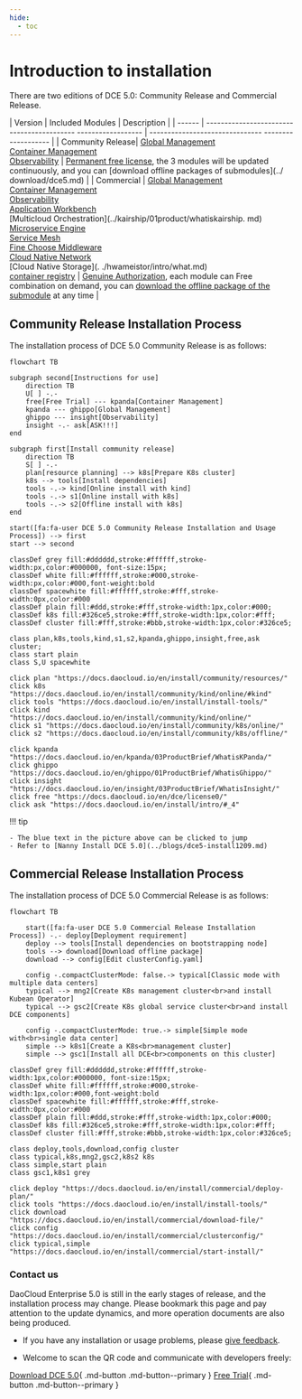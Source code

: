 ```yaml
---
hide:
  - toc
---
```


# Introduction to installation

There are two editions of DCE 5.0: Community Release and Commercial Release.

| Version | Included Modules | Description |
| ------ | ------------------------------------------ ------------------ | ------------------------------- ------------------- |
| Community Release| [Global Management](../ghippo/01ProductBrief/WhatisGhippo.md)<br />[Container Management](../kpanda/03ProductBrief/WhatisKPanda.md)<br />[Observability]( ../insight/03ProductBrief/WhatisInsight.md) | [Permanent free license](../dce/license0.md), the 3 modules will be updated continuously, and you can [download offline packages of submodules](../ download/dce5.md) |
| Commercial | [Global Management](../ghippo/01ProductBrief/WhatisGhippo.md)<br />[Container Management](../kpanda/03ProductBrief/WhatisKPanda.md)<br />[Observability]( ../insight/03ProductBrief/WhatisInsight.md)<br />[Application Workbench](../amamba/01ProductBrief/WhatisAmamba.md)<br />[Multicloud Orchestration](../kairship/01product/whatiskairship. md)<br />[Microservice Engine](../skoala/intro/features.md)<br />[Service Mesh](../mspider/01Intro/WhatismSpider.md)<br />[Fine Choose Middleware](../middleware/midware.md)<br />[Cloud Native Network](../network/intro/what-is-net.md)<br />[Cloud Native Storage](. ./hwameistor/intro/what.md)<br />[container registry](../kangaroo/intro.md) | [Genuine Authorization](https://qingflow.com/f/e3291647), each module can Free combination on demand, you can [download the offline package of the submodule](../download/dce5.md) at any time |

## Community Release Installation Process

The installation process of DCE 5.0 Community Release is as follows:

```mermaid
flowchart TB

subgraph second[Instructions for use]
    direction TB
    U[ ] -.-
    free[Free Trial] --- kpanda[Container Management]
    kpanda --- ghippo[Global Management]
    ghippo --- insight[Observability]
    insight -.- ask[ASK!!!]
end

subgraph first[Install community release]
    direction TB
    S[ ] -.-
    plan[resource planning] --> k8s[Prepare K8s cluster]
    k8s --> tools[Install dependencies]
    tools -.-> kind[Online install with kind]
    tools -.-> s1[Online install with k8s]
    tools -.-> s2[Offline install with k8s]
end

start([fa:fa-user DCE 5.0 Community Release Installation and Usage Process]) --> first
start --> second

classDef grey fill:#dddddd,stroke:#ffffff,stroke-width:px,color:#000000, font-size:15px;
classDef white fill:#ffffff,stroke:#000,stroke-width:px,color:#000,font-weight:bold
classDef spacewhite fill:#ffffff,stroke:#fff,stroke-width:0px,color:#000
classDef plain fill:#ddd,stroke:#fff,stroke-width:1px,color:#000;
classDef k8s fill:#326ce5,stroke:#fff,stroke-width:1px,color:#fff;
classDef cluster fill:#fff,stroke:#bbb,stroke-width:1px,color:#326ce5;

class plan,k8s,tools,kind,s1,s2,kpanda,ghippo,insight,free,ask cluster;
class start plain
class S,U spacewhite

click plan "https://docs.daocloud.io/en/install/community/resources/"
click k8s "https://docs.daocloud.io/en/install/community/kind/online/#kind"
click tools "https://docs.daocloud.io/en/install/install-tools/"
click kind "https://docs.daocloud.io/en/install/community/kind/online/"
click s1 "https://docs.daocloud.io/en/install/community/k8s/online/"
click s2 "https://docs.daocloud.io/en/install/community/k8s/offline/"

click kpanda "https://docs.daocloud.io/en/kpanda/03ProductBrief/WhatisKPanda/"
click ghippo "https://docs.daocloud.io/en/ghippo/01ProductBrief/WhatisGhippo/"
click insight "https://docs.daocloud.io/en/insight/03ProductBrief/WhatisInsight/"
click free "https://docs.daocloud.io/en/dce/license0/"
click ask "https://docs.daocloud.io/en/install/intro/#_4"
```

!!! tip

    - The blue text in the picture above can be clicked to jump
    - Refer to [Nanny Install DCE 5.0](../blogs/dce5-install1209.md)

## Commercial Release Installation Process

The installation process of DCE 5.0 Commercial Release is as follows:

```mermaid
flowchart TB

    start([fa:fa-user DCE 5.0 Commercial Release Installation Process]) -.- deploy[Deployment requirement]
    deploy --> tools[Install dependencies on bootstrapping node]
    tools --> download[Download offline package]
    download --> config[Edit clusterConfig.yaml]

    config -.compactClusterMode: false.-> typical[Classic mode with multiple data centers]
    typical --> mng2[Create K8s management cluster<br>and install Kubean Operator]
    typical --> gsc2[Create K8s global service cluster<br>and install DCE components]

    config -.compactClusterMode: true.-> simple[Simple mode with<br>single data center]
    simple --> k8s1[Create a K8s<br>management cluster]
    simple --> gsc1[Install all DCE<br>components on this cluster]

classDef grey fill:#dddddd,stroke:#ffffff,stroke-width:1px,color:#000000, font-size:15px;
classDef white fill:#ffffff,stroke:#000,stroke-width:1px,color:#000,font-weight:bold
classDef spacewhite fill:#ffffff,stroke:#fff,stroke-width:0px,color:#000
classDef plain fill:#ddd,stroke:#fff,stroke-width:1px,color:#000;
classDef k8s fill:#326ce5,stroke:#fff,stroke-width:1px,color:#fff;
classDef cluster fill:#fff,stroke:#bbb,stroke-width:1px,color:#326ce5;

class deploy,tools,download,config cluster
class typical,k8s,mng2,gsc2,k8s2 k8s
class simple,start plain
class gsc1,k8s1 grey

click deploy "https://docs.daocloud.io/en/install/commercial/deploy-plan/"
click tools "https://docs.daocloud.io/en/install/install-tools/"
click download "https://docs.daocloud.io/en/install/commercial/download-file/"
click config "https://docs.daocloud.io/en/install/commercial/clusterconfig/"
click typical,simple "https://docs.daocloud.io/en/install/commercial/start-install/"
```

### Contact us

DaoCloud Enterprise 5.0 is still in the early stages of release, and the installation process may change. Please bookmark this page and pay attention to the update dynamics, and more operation documents are also being produced.

- If you have any installation or usage problems, please [give feedback](https://github.com/DaoCloud/DaoCloud-docs/issues).

- Welcome to scan the QR code and communicate with developers freely:

    

[Download DCE 5.0](../download/dce5.md){ .md-button .md-button--primary }
[Free Trial](../dce/license0.md){ .md-button .md-button--primary }